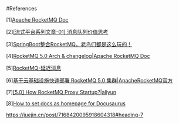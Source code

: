 #References

[1][Apache RocketMQ Doc](https://rocketmq.apache.org/zh/docs/quickStart/01quickstart)

[2][[流式平台系列文章-01] 消息队列价值思考](https://cloud.mioffice.cn/#/product/community/article/detail?id=84&_k=rz56y1)

[3][SpringBoot整合RocketMQ，老鸟们都是这么玩的！ ](https://www.cnblogs.com/jianzh5/p/17301690.html)

[4][RocketMQ 5.0 Arch & changelog|Apache RocketMQ Doc](https://rocketmq.apache.org/version)

[5][RocketMQ-延迟消息](https://juejin.cn/post/6972043299565600798)

[6][基于云基础设施快速部署 RocketMQ 5.0 集群|ApacheRocketMQ官方](https://juejin.cn/post/7185069619361611836)

[7][[5.0] How RocketMQ Proxy Startup?|aliyun](https://developer.aliyun.com/article/1064632)

[8][How to set docs as homepage for Docusaurus](https://ricard.dev/how-to-set-docs-as-homepage-for-docusaurus/)


https://juejin.cn/post/7168420095918604318#heading-7


